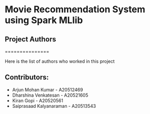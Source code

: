 # Movie Recommendation System using Spark MLlib
 
## Project Authors
===============

Here is the list of authors who worked in this project


## Contributors:

* Arjun Mohan Kumar - A20512469
* Dharshina Venkatesan - A20521605
* Kiran Gopi - A20520561
* Saiprasaad Kalyanaraman - A20513543
